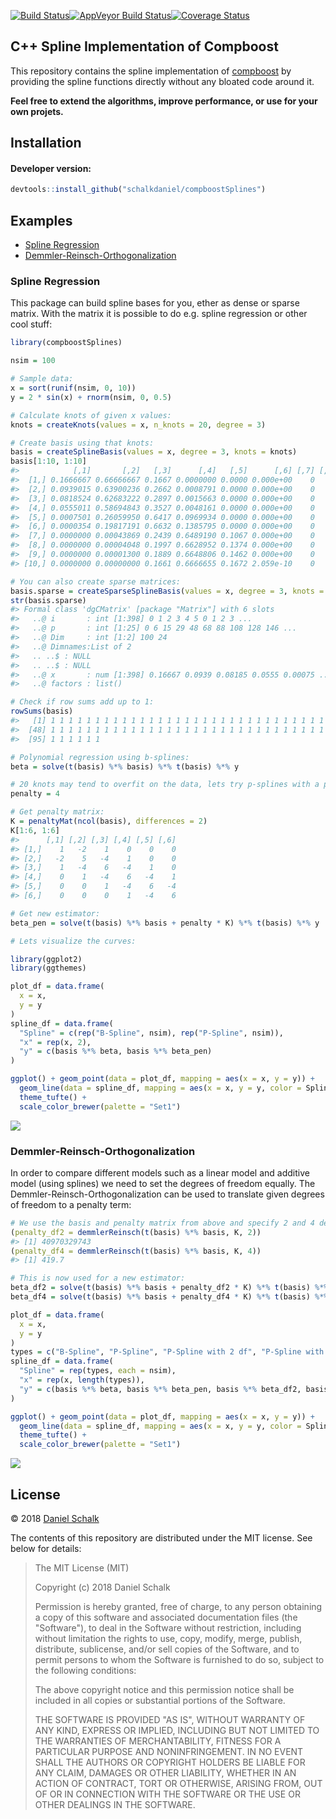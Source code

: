 
<!-- README.md is generated from README.Rmd. Please edit that file -->
[![Build Status](https://travis-ci.org/schalkdaniel/compboostSplines.svg?branch=master)](https://travis-ci.org/schalkdaniel/compboostSplines)[![AppVeyor Build Status](https://ci.appveyor.com/api/projects/status/github/schalkdaniel/compboostSplines?branch=master&svg=true)](https://ci.appveyor.com/project/schalkdaniel/compboostSplines)[![Coverage Status](https://coveralls.io/repos/github/schalkdaniel/compboostSplines/badge.svg)](https://coveralls.io/github/schalkdaniel/compboostSplines)

C++ Spline Implementation of Compboost
--------------------------------------

This repository contains the spline implementation of [compboost](https://compboost.org) by providing the spline functions directly without any bloated code around it.

**Feel free to extend the algorithms, improve performance, or use for your own projets.**

Installation
------------

#### Developer version:

``` r
devtools::install_github("schalkdaniel/compboostSplines")
```

Examples
--------

-   [Spline Regression](#spline-regression)
-   [Demmler-Reinsch-Orthogonalization](#demmler-reinsch-orthogonalization)

### Spline Regression

This package can build spline bases for you, ether as dense or sparse matrix. With the matrix it is possible to do e.g. spline regression or other cool stuff:

``` r
library(compboostSplines)

nsim = 100

# Sample data:
x = sort(runif(nsim, 0, 10))
y = 2 * sin(x) + rnorm(nsim, 0, 0.5)

# Calculate knots of given x values:
knots = createKnots(values = x, n_knots = 20, degree = 3)

# Create basis using that knots:
basis = createSplineBasis(values = x, degree = 3, knots = knots)
basis[1:10, 1:10]
#>            [,1]       [,2]   [,3]      [,4]   [,5]      [,6] [,7] [,8] [,9] [,10]
#>  [1,] 0.1666667 0.66666667 0.1667 0.0000000 0.0000 0.000e+00    0    0    0     0
#>  [2,] 0.0939015 0.63900236 0.2662 0.0008791 0.0000 0.000e+00    0    0    0     0
#>  [3,] 0.0818524 0.62683222 0.2897 0.0015663 0.0000 0.000e+00    0    0    0     0
#>  [4,] 0.0555011 0.58694843 0.3527 0.0048161 0.0000 0.000e+00    0    0    0     0
#>  [5,] 0.0007501 0.26059950 0.6417 0.0969934 0.0000 0.000e+00    0    0    0     0
#>  [6,] 0.0000354 0.19817191 0.6632 0.1385795 0.0000 0.000e+00    0    0    0     0
#>  [7,] 0.0000000 0.00043869 0.2439 0.6489190 0.1067 0.000e+00    0    0    0     0
#>  [8,] 0.0000000 0.00004048 0.1997 0.6628952 0.1374 0.000e+00    0    0    0     0
#>  [9,] 0.0000000 0.00001300 0.1889 0.6648806 0.1462 0.000e+00    0    0    0     0
#> [10,] 0.0000000 0.00000000 0.1661 0.6666655 0.1672 2.059e-10    0    0    0     0

# You can also create sparse matrices:
basis.sparse = createSparseSplineBasis(values = x, degree = 3, knots = knots)
str(basis.sparse)
#> Formal class 'dgCMatrix' [package "Matrix"] with 6 slots
#>   ..@ i       : int [1:398] 0 1 2 3 4 5 0 1 2 3 ...
#>   ..@ p       : int [1:25] 0 6 15 29 48 68 88 108 128 146 ...
#>   ..@ Dim     : int [1:2] 100 24
#>   ..@ Dimnames:List of 2
#>   .. ..$ : NULL
#>   .. ..$ : NULL
#>   ..@ x       : num [1:398] 0.16667 0.0939 0.08185 0.0555 0.00075 ...
#>   ..@ factors : list()

# Check if row sums add up to 1:
rowSums(basis)
#>   [1] 1 1 1 1 1 1 1 1 1 1 1 1 1 1 1 1 1 1 1 1 1 1 1 1 1 1 1 1 1 1 1 1 1 1 1 1 1 1 1 1 1 1 1 1 1 1 1
#>  [48] 1 1 1 1 1 1 1 1 1 1 1 1 1 1 1 1 1 1 1 1 1 1 1 1 1 1 1 1 1 1 1 1 1 1 1 1 1 1 1 1 1 1 1 1 1 1 1
#>  [95] 1 1 1 1 1 1

# Polynomial regression using b-splines:
beta = solve(t(basis) %*% basis) %*% t(basis) %*% y

# 20 knots may tend to overfit on the data, lets try p-splines with a penalty term of 4!
penalty = 4

# Get penalty matrix:
K = penaltyMat(ncol(basis), differences = 2)
K[1:6, 1:6]
#>      [,1] [,2] [,3] [,4] [,5] [,6]
#> [1,]    1   -2    1    0    0    0
#> [2,]   -2    5   -4    1    0    0
#> [3,]    1   -4    6   -4    1    0
#> [4,]    0    1   -4    6   -4    1
#> [5,]    0    0    1   -4    6   -4
#> [6,]    0    0    0    1   -4    6

# Get new estimator:
beta_pen = solve(t(basis) %*% basis + penalty * K) %*% t(basis) %*% y

# Lets visualize the curves:

library(ggplot2)
library(ggthemes)

plot_df = data.frame(
  x = x,
  y = y
)
spline_df = data.frame(
  "Spline" = c(rep("B-Spline", nsim), rep("P-Spline", nsim)),
  "x" = rep(x, 2),
  "y" = c(basis %*% beta, basis %*% beta_pen)
)

ggplot() + geom_point(data = plot_df, mapping = aes(x = x, y = y)) +
  geom_line(data = spline_df, mapping = aes(x = x, y = y, color = Spline)) +
  theme_tufte() + 
  scale_color_brewer(palette = "Set1")
```

![](Readme_files/unnamed-chunk-3-1.png)

### Demmler-Reinsch-Orthogonalization

In order to compare different models such as a linear model and additive model (using splines) we need to set the degrees of freedom equally. The Demmler-Reinsch-Orthogonalization can be used to translate given degrees of freedom to a penalty term:

``` r
# We use the basis and penalty matrix from above and specify 2 and 4 degrees of freedom: 
(penalty_df2 = demmlerReinsch(t(basis) %*% basis, K, 2))
#> [1] 40970329743
(penalty_df4 = demmlerReinsch(t(basis) %*% basis, K, 4))
#> [1] 419.7

# This is now used for a new estimator:
beta_df2 = solve(t(basis) %*% basis + penalty_df2 * K) %*% t(basis) %*% y
beta_df4 = solve(t(basis) %*% basis + penalty_df4 * K) %*% t(basis) %*% y

plot_df = data.frame(
  x = x,
  y = y
)
types = c("B-Spline", "P-Spline", "P-Spline with 2 df", "P-Spline with 4 df")
spline_df = data.frame(
  "Spline" = rep(types, each = nsim),
  "x" = rep(x, length(types)),
  "y" = c(basis %*% beta, basis %*% beta_pen, basis %*% beta_df2, basis %*% beta_df4)
)

ggplot() + geom_point(data = plot_df, mapping = aes(x = x, y = y)) +
  geom_line(data = spline_df, mapping = aes(x = x, y = y, color = Spline)) +
  theme_tufte() + 
  scale_color_brewer(palette = "Set1")
```

![](Readme_files/unnamed-chunk-4-1.png)

License
-------

© 2018 [Daniel Schalk](https://danielschalk.com)

The contents of this repository are distributed under the MIT license. See below for details:

> The MIT License (MIT)
>
> Copyright (c) 2018 Daniel Schalk
>
> Permission is hereby granted, free of charge, to any person obtaining a copy of this software and associated documentation files (the "Software"), to deal in the Software without restriction, including without limitation the rights to use, copy, modify, merge, publish, distribute, sublicense, and/or sell copies of the Software, and to permit persons to whom the Software is furnished to do so, subject to the following conditions:
>
> The above copyright notice and this permission notice shall be included in all copies or substantial portions of the Software.
>
> THE SOFTWARE IS PROVIDED "AS IS", WITHOUT WARRANTY OF ANY KIND, EXPRESS OR IMPLIED, INCLUDING BUT NOT LIMITED TO THE WARRANTIES OF MERCHANTABILITY, FITNESS FOR A PARTICULAR PURPOSE AND NONINFRINGEMENT. IN NO EVENT SHALL THE AUTHORS OR COPYRIGHT HOLDERS BE LIABLE FOR ANY CLAIM, DAMAGES OR OTHER LIABILITY, WHETHER IN AN ACTION OF CONTRACT, TORT OR OTHERWISE, ARISING FROM, OUT OF OR IN CONNECTION WITH THE SOFTWARE OR THE USE OR OTHER DEALINGS IN THE SOFTWARE.

